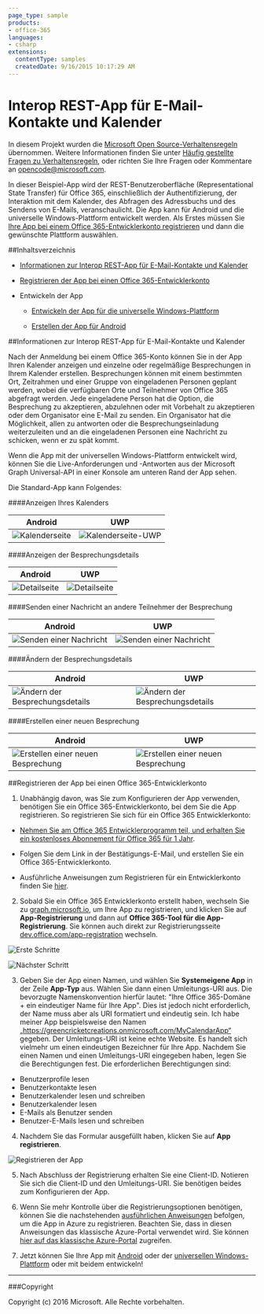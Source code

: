 ```yaml
---
page_type: sample
products:
- office-365
languages:
- csharp
extensions:
  contentType: samples
  createdDate: 9/16/2015 10:17:29 AM
---
```

# Interop REST-App für E-Mail-Kontakte und Kalender

In diesem Projekt wurden die [Microsoft Open Source-Verhaltensregeln](https://opensource.microsoft.com/codeofconduct/) übernommen. Weitere Informationen finden Sie unter [Häufig gestellte Fragen zu Verhaltensregeln](https://opensource.microsoft.com/codeofconduct/faq/), oder richten Sie Ihre Fragen oder Kommentare an [opencode@microsoft.com](mailto:opencode@microsoft.com).

In dieser Beispiel-App wird der REST-Benutzeroberfläche (Representational State Transfer) für Office 365, einschließlich der Authentifizierung, der Interaktion mit dem Kalender, des Abfragen des Adressbuchs und des Sendens von E-Mails, veranschaulicht. Die App kann für Android und die universelle Windows-Plattform entwickelt werden. Als Erstes müssen Sie [Ihre App bei einem Office 365-Entwicklerkonto registrieren](#ihre-app-bei-einem-office-365-entwicklerkonto-registrieren) und dann die gewünschte Plattform auswählen. 

##Inhaltsverzeichnis

* [Informationen zur Interop REST-App für E-Mail-Kontakte und Kalender](#informationen-zur-interop-rest-app-für-e-mail-kontakte-und-kalender)

* [Registrieren der App bei einen Office 365-Entwicklerkonto](#registrieren-der-app-bei-einen-office-365-entwicklerkonto)

* Entwickeln der App

  * [Entwickeln der App für die universelle Windows-Plattform](/UWP)
  
  * [Erstellen der App für Android](/Android)

##Informationen zur Interop REST-App für E-Mail-Kontakte und Kalender

Nach der Anmeldung bei einem Office 365-Konto können Sie in der App Ihren Kalender anzeigen und einzelne oder regelmäßige Besprechungen in Ihrem Kalender erstellen. Besprechungen können mit einem bestimmten Ort, Zeitrahmen und einer Gruppe von eingeladenen Personen geplant werden, wobei die verfügbaren Orte und Teilnehmer von Office 365 abgefragt werden. Jede eingeladene Person hat die Option, die Besprechung zu akzeptieren, abzulehnen oder mit Vorbehalt zu akzeptieren oder dem Organisator eine E-Mail zu senden. Ein Organisator hat die Möglichkeit, allen zu antworten oder die Besprechungseinladung weiterzuleiten und an die eingeladenen Personen eine Nachricht zu schicken, wenn er zu spät kommt.

Wenn die App mit der universellen Windows-Plattform entwickelt wird, können Sie die Live-Anforderungen und -Antworten aus der Microsoft Graph Universal-API in einer Konsole am unteren Rand der App sehen.

Die Standard-App kann Folgendes:

####Anzeigen Ihres Kalenders

Android | UWP
--- | ---
![Kalenderseite](../img/app-calendar.jpg) | ![Kalenderseite-UWP](../img/app-calendar-uwp.jpg)

####Anzeigen der Besprechungsdetails

Android | UWP
--- | ---
![Detailseite](../img/app-meeting-details.jpg) | ![Detailseite](../img/app-meeting-details-uwp.jpg)

####Senden einer Nachricht an andere Teilnehmer der Besprechung

Android | UWP
--- | ---
![Senden einer Nachricht](../img/app-reply-all.jpg) | ![Senden einer Nachricht](../img/app-reply-all-UWP.jpg)

####Ändern der Besprechungsdetails

Android | UWP
--- | ---
![Ändern der Besprechungsdetails](../img/app-modify-meeting.jpg) | ![Ändern der Besprechungsdetails](../img/app-modify-meeting-UWP.jpg)

####Erstellen einer neuen Besprechung

Android | UWP
--- | ---
![Erstellen einer neuen Besprechung](../img/app-create-meeting.jpg) | ![Erstellen einer neuen Besprechung](../img/app-create-meeting-uwp.jpg)

##Registrieren der App bei einen Office 365-Entwicklerkonto

1. Unabhängig davon, was Sie zum Konfigurieren der App verwenden, benötigen Sie ein Office 365-Entwicklerkonto, bei dem Sie die App registrieren. So registrieren Sie sich für ein Office 365 Entwicklerkonto:

  * [Nehmen Sie am Office 365 Entwicklerprogramm teil, und erhalten Sie ein kostenloses Abonnement für Office 365 für 1 Jahr](https://aka.ms/devprogramsignup).

  * Folgen Sie dem Link in der Bestätigungs-E-Mail, und erstellen Sie ein Office 365-Entwicklerkonto.

  * Ausführliche Anweisungen zum Registrieren für ein Entwicklerkonto finden Sie [hier](https://msdn.microsoft.com/en-us/library/office/fp179924.aspx#o365_signup).

2. Sobald Sie ein Office 365 Entwicklerkonto erstellt haben, wechseln Sie zu [graph.microsoft.io](http://graph.microsoft.io/en-us/), um Ihre App zu registrieren, und klicken Sie auf **App-Registrierung** und dann auf **Office 365-Tool für die App-Registrierung**. Sie können auch direkt zur Registrierungsseite [dev.office.com/app-registration](http://dev.office.com/app-registration) wechseln.

  ![Erste Schritte](../img/ms-graph-get-started.jpg) 

  ![Nächster Schritt](../img/ms-graph-get-started-2.jpg)

3. Geben Sie der App einen Namen, und wählen Sie **Systemeigene App** in der Zeile **App-Typ** aus. Wählen Sie dann einen Umleitungs-URI aus. Die bevorzugte Namenskonvention hierfür lautet: "Ihre Office 365-Domäne + ein eindeutiger Name für Ihre App". Dies ist jedoch nicht erforderlich, der Name muss aber als URI formatiert und eindeutig sein. Ich habe meiner App beispielsweise den Namen „https://greencricketcreations.onmicrosoft.com/MyCalendarApp“ gegeben. Der Umleitungs-URI ist keine echte Website. Es handelt sich vielmehr um einen eindeutigen Bezeichner für Ihre App. Nachdem Sie einen Namen und einen Umleitungs-URI eingegeben haben, legen Sie die Berechtigungen fest. Die erforderlichen Berechtigungen sind:

  * Benutzerprofile lesen
  * Benutzerkontakte lesen
  * Benutzerkalender lesen und schreiben
  * Benutzerkalender lesen
  * E-Mails als Benutzer senden
  * Benutzer-E-Mails lesen und schreiben

4. Nachdem Sie das Formular ausgefüllt haben, klicken Sie auf **App registrieren**.

  ![Registrieren der App](../img/ms-graph-get-started-3.jpg)

5. Nach Abschluss der Registrierung erhalten Sie eine Client-ID. Notieren Sie sich die Client-ID und den Umleitungs-URI. Sie benötigen beides zum Konfigurieren der App.

6. Wenn Sie mehr Kontrolle über die Registrierungsoptionen benötigen, können Sie die nachstehenden [ausführlichen Anweisungen](https://github.com/jasonjoh/office365-azure-guides/blob/master/RegisterAnAppInAzure.md) befolgen, um die App in Azure zu registrieren. Beachten Sie, dass in diesen Anweisungen das klassische Azure-Portal verwendet wird. Sie können [hier auf das klassische Azure-Portal](https://manage.windowsazure.com/) zugreifen.

7. Jetzt können Sie Ihre App mit [Android](/Android) oder der [universellen Windows-Plattform](/UWP) oder mit beidem entwickeln!

---

###Copyright

Copyright (c) 2016 Microsoft. Alle Rechte vorbehalten.